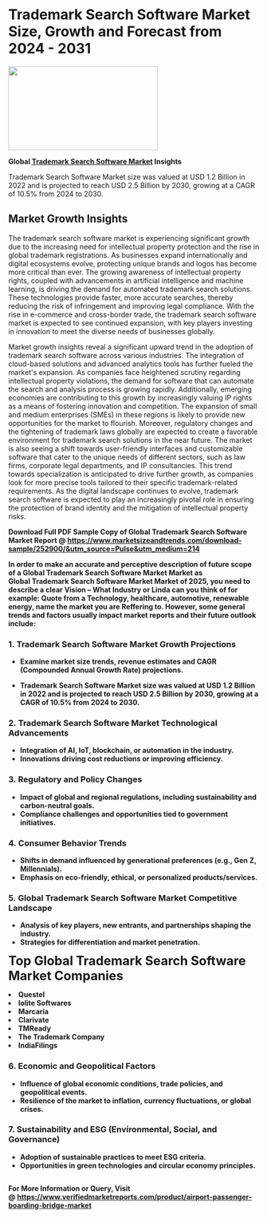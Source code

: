 <H1>Trademark Search Software Market Size, Growth and Forecast from 2024 - 2031</H1><img class="aligncenter size-medium wp-image-584254" src="https://thirdeyenews.in/wp-content/uploads/2024/09/Global-Market-Research-300x168.jpeg" alt="" width="300" height="168" /><p><strong>Global&nbsp;<a href="https://www.marketsizeandtrends.com/download-sample/252900/&amp;utm_source=Pulse&amp;utm_medium=214">Trademark Search Software Market</a> Insights</strong></p><p>Trademark Search Software Market size was valued at USD 1.2 Billion in 2022 and is projected to reach USD 2.5 Billion by 2030, growing at a CAGR of 10.5% from 2024 to 2030.</p><p><h2>Market Growth Insights</h2> <p>The trademark search software market is experiencing significant growth due to the increasing need for intellectual property protection and the rise in global trademark registrations. As businesses expand internationally and digital ecosystems evolve, protecting unique brands and logos has become more critical than ever. The growing awareness of intellectual property rights, coupled with advancements in artificial intelligence and machine learning, is driving the demand for automated trademark search solutions. These technologies provide faster, more accurate searches, thereby reducing the risk of infringement and improving legal compliance. With the rise in e-commerce and cross-border trade, the trademark search software market is expected to see continued expansion, with key players investing in innovation to meet the diverse needs of businesses globally.</p> <p><strong></strong></p> <p>Market growth insights reveal a significant upward trend in the adoption of trademark search software across various industries. The integration of cloud-based solutions and advanced analytics tools has further fueled the market's expansion. As companies face heightened scrutiny regarding intellectual property violations, the demand for software that can automate the search and analysis process is growing rapidly. Additionally, emerging economies are contributing to this growth by increasingly valuing IP rights as a means of fostering innovation and competition. The expansion of small and medium enterprises (SMEs) in these regions is likely to provide new opportunities for the market to flourish. Moreover, regulatory changes and the tightening of trademark laws globally are expected to create a favorable environment for trademark search solutions in the near future. The market is also seeing a shift towards user-friendly interfaces and customizable software that cater to the unique needs of different sectors, such as law firms, corporate legal departments, and IP consultancies. This trend towards specialization is anticipated to drive further growth, as companies look for more precise tools tailored to their specific trademark-related requirements. As the digital landscape continues to evolve, trademark search software is expected to play an increasingly pivotal role in ensuring the protection of brand identity and the mitigation of intellectual property risks.</p> <p><strong></p><p><span class=""><strong>Download Full PDF Sample Copy of Global Trademark Search Software Market Report</strong> @ <a href="https://www.marketsizeandtrends.com/download-sample/252900/&amp;utm_source=Pulse&amp;utm_medium=214" target="_blank">https://www.marketsizeandtrends.com/download-sample/252900/&amp;utm_source=Pulse&amp;utm_medium=214</a></span></p><p>In order to make an accurate and perceptive description of future scope of a Global&nbsp;Trademark Search Software Market Market as Global&nbsp;Trademark Search Software Market Market of 2025, you need to describe a clear Vision &ndash; What Industry or Linda can you think of for example: Quote from a Technology, healthcare, automotive, renewable energy, name the market you are Reffering to. However, some general trends and factors usually impact market reports and their future outlook include:</p><h3>1.&nbsp;<strong>Trademark Search Software Market Growth Projections</strong></h3><ul><li>Examine market size trends, revenue estimates and CAGR (Compounded Annual Growth Rate) projections.</li><li><p>Trademark Search Software Market size was valued at USD 1.2 Billion in 2022 and is projected to reach USD 2.5 Billion by 2030, growing at a CAGR of 10.5% from 2024 to 2030.</p></li></ul><h3>2.&nbsp;<strong>Trademark Search Software Market Technological Advancements</strong></h3><ul><li>Integration of AI, IoT, blockchain, or automation in the industry.</li><li>Innovations driving cost reductions or improving efficiency.</li></ul><h3>3.&nbsp;<strong>Regulatory and Policy Changes</strong></h3><ul><li>Impact of global and regional regulations, including sustainability and carbon-neutral goals.</li><li>Compliance challenges and opportunities tied to government initiatives.</li></ul><h3>4.&nbsp;<strong>Consumer Behavior Trends</strong></h3><ul><li>Shifts in demand influenced by generational preferences (e.g., Gen Z, Millennials).</li><li>Emphasis on eco-friendly, ethical, or personalized products/services.</li></ul><h3>5.&nbsp;<strong>Global Trademark Search Software Market Competitive Landscape</strong></h3><ul><li>Analysis of key players, new entrants, and partnerships shaping the industry.</li><li>Strategies for differentiation and market penetration.</li></ul><p data-pm-slice="1 1 []"><span style="color: inherit; font-family: inherit; font-size: 25px;">Top Global Trademark Search Software Market Companies</span></p><div class="" data-test-id=""><p><li>Questel</li><li> Iolite Softwares</li><li> Marcaria</li><li> Clarivate</li><li> TMReady</li><li> The Trademark Company</li><li> IndiaFilings</li></p></div><h3>6.&nbsp;<strong>Economic and Geopolitical Factors</strong></h3><ul><li>Influence of global economic conditions, trade policies, and geopolitical events.</li><li>Resilience of the market to inflation, currency fluctuations, or global crises.</li></ul><h3>7.&nbsp;<strong>Sustainability and ESG (Environmental, Social, and Governance)</strong></h3><ul><li>Adoption of sustainable practices to meet ESG criteria.</li><li>Opportunities in green technologies and circular economy principles.</li></ul><h2><strong style="font-size: 14px;">For More Information or Query, Visit @&nbsp;</strong><a style="background-color: #ffffff; font-size: 14px;" href="https://www.marketsizeandtrends.com/report/trademark-search-software-market/" target="_blank">https://www.verifiedmarketreports.com/product/airport-passenger-boarding-bridge-market</a></h2>
